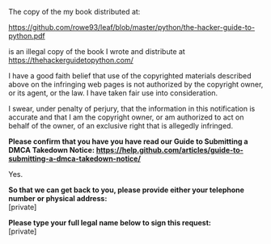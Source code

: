 The copy of the my book distributed at:

https://github.com/rowe93/leaf/blob/master/python/the-hacker-guide-to-python.pdf

is an illegal copy of the book I wrote and distribute at https://thehackerguidetopython.com/  

I have a good faith belief that use of the copyrighted materials described above on the infringing web pages is not authorized by the copyright owner, or its agent, or the law. I have taken fair use into consideration.

I swear, under penalty of perjury, that the information in this notification is accurate and that I am the copyright owner, or am authorized to act on behalf of the owner, of an exclusive right that is allegedly infringed.

**Please confirm that you have you have read our Guide to Submitting a DMCA Takedown Notice: https://help.github.com/articles/guide-to-submitting-a-dmca-takedown-notice/**  

Yes.

**So that we can get back to you, please provide either your telephone number or physical address:**  
[private]  

**Please type your full legal name below to sign this request:**  
[private] 
